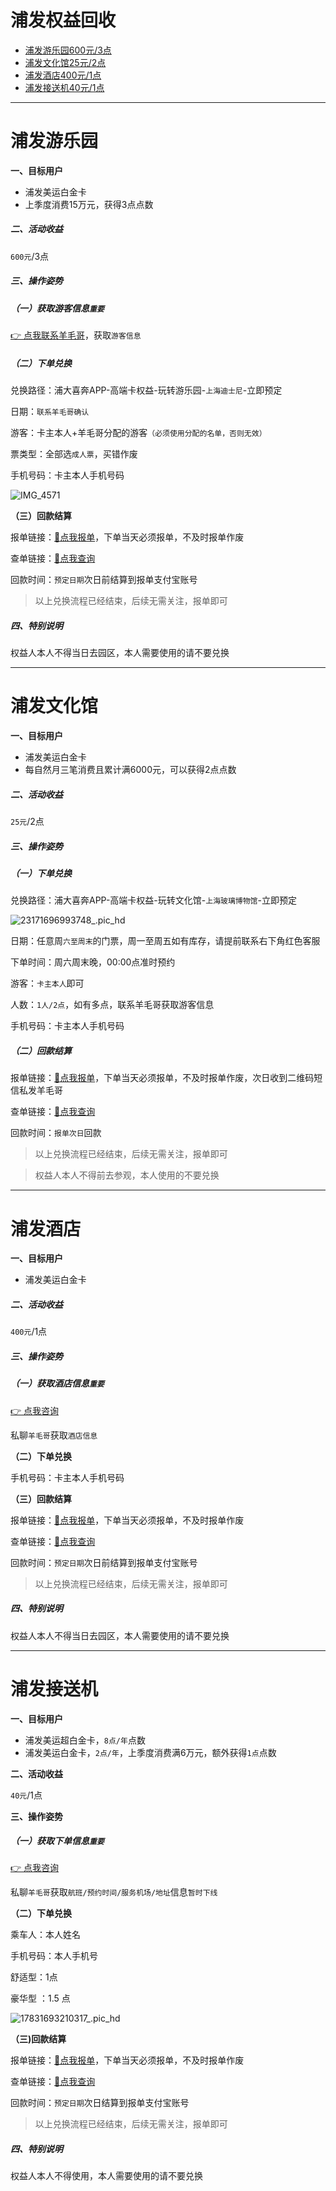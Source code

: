 # 浦发权益回收

- [浦发游乐园600元/3点](#浦发游乐园)
- [浦发文化馆25元/2点](#浦发文化馆)
- [浦发酒店400元/1点](#浦发酒店)
- [浦发接送机40元/1点](#浦发接送机)

---

# 浦发游乐园

**一、目标用户**

- 浦发美运白金卡
- 上季度消费15万元，获得3点点数

##### 二、活动收益

`600元`/3点

##### 三、操作姿势

##### （一）获取游客信息`重要`

[👉 点我联系羊毛哥](http://u.zjkmkj.com/unVf1 )，获取`游客信息`

##### （二）下单兑换

兑换路径：浦大喜奔APP-高端卡权益-玩转游乐园-`上海迪士尼`-立即预定

日期：`联系羊毛哥确认`

游客：卡主本人+羊毛哥分配的游客`（必须使用分配的名单，否则无效）`

票类型：全部选`成人票`，买错作废

手机号码：卡主本人手机号码

![IMG_4571](https://cos.zjkmkj.com/media/2024/08/20/abd6d5af0c68c11a803ccf6244bf0c81-2.webp)

**（三）回款结算**

报单链接：[:link:点我报单](http://u.zjkm.xyz/xGzEF)，下单当天必须报单，不及时报单作废

查单链接：[:link:点我查询](http://u.zjkm.xyz/Cr7RF)

回款时间：`预定日期`次日前结算到报单支付宝账号

> 以上兑换流程已经结束，后续无需关注，报单即可

##### 四、特别说明

权益人本人不得当日去园区，本人需要使用的请不要兑换

---

# 浦发文化馆

**一、目标用户**

- 浦发美运白金卡
- 每自然月三笔消费且累计满6000元，可以获得2点点数

##### 二、活动收益

`25元`/2点

##### 三、操作姿势

##### （一）下单兑换

兑换路径：浦大喜奔APP-高端卡权益-玩转文化馆-`上海玻璃博物馆`-立即预定

![23171696993748_.pic_hd](https://cos.zjkmkj.com/media/2024/08/20/4c19957259f937f588ffa8a668af4d45-2.webp)

日期：任意周`六至周末`的门票，周一至周五如有库存，请提前联系右下角红色客服

下单时间：周六周末晚，00:00点准时预约

游客：`卡主本人`即可

人数：`1人/2点`，如有多点，联系羊毛哥获取游客信息

手机号码：卡主本人手机号码

##### （二）回款结算

报单链接：[:link:点我报单](http://u.zjkm.xyz/xGzEF)，下单当天必须报单，不及时报单作废，次日收到二维码短信私发羊毛哥

查单链接：[:link:点我查询](http://u.zjkm.xyz/Cr7RF)

回款时间：`报单次日`回款

> 以上兑换流程已经结束，后续无需关注，报单即可

> 权益人本人不得前去参观，本人使用的不要兑换

---

# 浦发酒店

**一、目标用户**

- 浦发美运白金卡

##### 二、活动收益

`400元`/1点

##### 三、操作姿势

##### （一）获取酒店信息`重要`

[👉 点我咨询](https://work.weixin.qq.com/ca/cawcdefd4b421df61a)

私聊`羊毛哥`获取`酒店信息`

**（二）下单兑换**

手机号码：卡主本人手机号码

**（三）回款结算**

报单链接：[:link:点我报单](http://u.zjkm.xyz/xGzEF)，下单当天必须报单，不及时报单作废

查单链接：[:link:点我查询](http://u.zjkm.xyz/Cr7RF)

回款时间：`预定日期`次日前结算到报单支付宝账号

> 以上兑换流程已经结束，后续无需关注，报单即可

##### 四、特别说明

权益人本人不得当日去园区，本人需要使用的请不要兑换

---

# 浦发接送机

**一、目标用户**

- 浦发美运超白金卡，`8点/年`点数
- 浦发美运白金卡，`2点/年`，上季度消费满6万元，额外获得`1点`点数

**二、活动收益**

`40元`/1点

**三、操作姿势**

##### （一）获取下单信息`重要`

[👉 点我咨询](https://work.weixin.qq.com/ca/cawcdefd4b421df61a)

私聊`羊毛哥`获取`航班/预约时间/服务机场/地址`信息`暂时下线`

**（二）下单兑换**

乘车人：本人姓名

手机号码：本人手机号

舒适型：1点

豪华型 ：1.5 点

![17831693210317_.pic_hd](https://cos.zjkmkj.com/media/2024/08/20/082876539c62ee24f1c500924d15c1fd-2.webp)

**（三)回款结算**

报单链接：[:link:点我报单](http://u.zjkm.xyz/xGzEF)，下单当天必须报单，不及时报单作废

查单链接：[:link:点我查询](http://u.zjkm.xyz/Cr7RF)

回款时间：`预定日期`次日结算到报单支付宝账号

> 以上兑换流程已经结束，后续无需关注，报单即可

##### 四、特别说明

权益人本人不得使用，本人需要使用的请不要兑换
